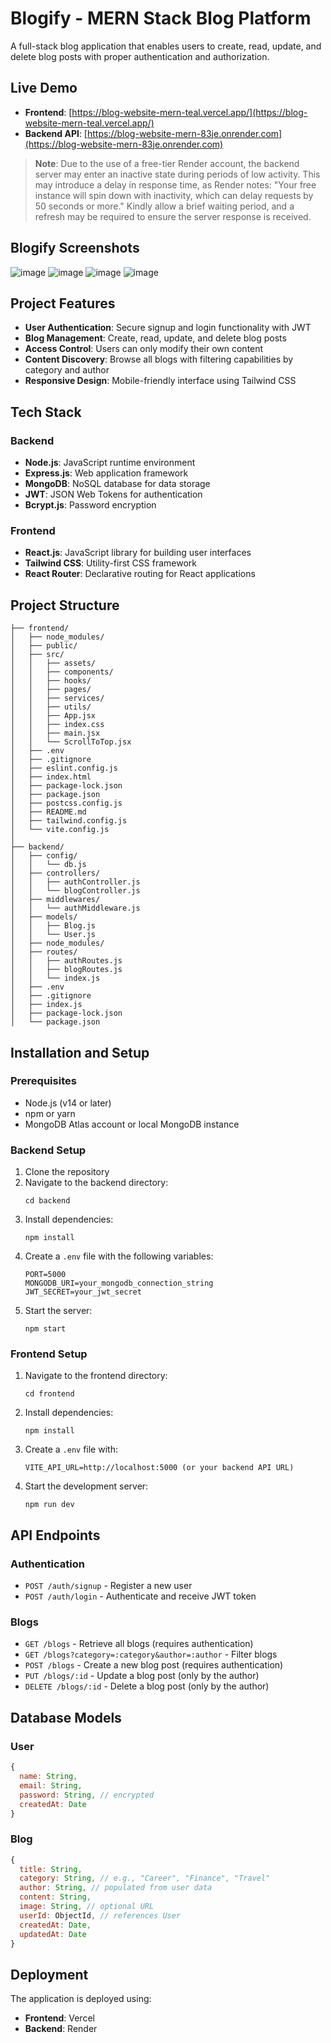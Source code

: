 # Blogify - MERN Stack Blog Platform

A full-stack blog application that enables users to create, read, update, and delete blog posts with proper authentication and authorization.

## Live Demo

- **Frontend**: [https://blog-website-mern-teal.vercel.app/](https://blog-website-mern-teal.vercel.app/)
- **Backend API**: [https://blog-website-mern-83je.onrender.com](https://blog-website-mern-83je.onrender.com)

> **Note**: Due to the use of a free-tier Render account, the backend server may enter an inactive state during periods of low activity. This may introduce a delay in response time, as Render notes: "Your free instance will spin down with inactivity, which can delay requests by 50 seconds or more." Kindly allow a brief waiting period, and a refresh may be required to ensure the server response is received.

## Blogify Screenshots

![image](https://github.com/user-attachments/assets/9171ebba-5a59-4815-8e25-da783beb4f63)
![image](https://github.com/user-attachments/assets/0e776f94-f988-4f81-9e96-3ff4be3bdf12)
![image](https://github.com/user-attachments/assets/1fc123ec-0bf4-434f-8d30-78ab3a8acb21)
![image](https://github.com/user-attachments/assets/58c700d6-3212-431e-9699-6e07b818e5d0)




## Project Features

- **User Authentication**: Secure signup and login functionality with JWT
- **Blog Management**: Create, read, update, and delete blog posts
- **Access Control**: Users can only modify their own content
- **Content Discovery**: Browse all blogs with filtering capabilities by category and author
- **Responsive Design**: Mobile-friendly interface using Tailwind CSS

## Tech Stack

### Backend
- **Node.js**: JavaScript runtime environment
- **Express.js**: Web application framework
- **MongoDB**: NoSQL database for data storage
- **JWT**: JSON Web Tokens for authentication
- **Bcrypt.js**: Password encryption

### Frontend
- **React.js**: JavaScript library for building user interfaces
- **Tailwind CSS**: Utility-first CSS framework
- **React Router**: Declarative routing for React applications

## Project Structure

```
├── frontend/
│   ├── node_modules/
│   ├── public/
│   ├── src/
│   │   ├── assets/
│   │   ├── components/
│   │   ├── hooks/
│   │   ├── pages/
│   │   ├── services/
│   │   ├── utils/
│   │   ├── App.jsx
│   │   ├── index.css
│   │   ├── main.jsx
│   │   └── ScrollToTop.jsx
│   ├── .env
│   ├── .gitignore
│   ├── eslint.config.js
│   ├── index.html
│   ├── package-lock.json
│   ├── package.json
│   ├── postcss.config.js
│   ├── README.md
│   ├── tailwind.config.js
│   └── vite.config.js
│
├── backend/
│   ├── config/
│   │   └── db.js
│   ├── controllers/
│   │   ├── authController.js
│   │   └── blogController.js
│   ├── middlewares/
│   │   └── authMiddleware.js
│   ├── models/
│   │   ├── Blog.js
│   │   └── User.js
│   ├── node_modules/
│   ├── routes/
│   │   ├── authRoutes.js
│   │   ├── blogRoutes.js
│   │   └── index.js
│   ├── .env
│   ├── .gitignore
│   ├── index.js
│   ├── package-lock.json
│   └── package.json
```

## Installation and Setup

### Prerequisites
- Node.js (v14 or later)
- npm or yarn
- MongoDB Atlas account or local MongoDB instance

### Backend Setup
1. Clone the repository
2. Navigate to the backend directory:
   ```
   cd backend
   ```
3. Install dependencies:
   ```
   npm install
   ```
4. Create a `.env` file with the following variables:
   ```
   PORT=5000
   MONGODB_URI=your_mongodb_connection_string
   JWT_SECRET=your_jwt_secret
   ```
5. Start the server:
   ```
   npm start
   ```

### Frontend Setup
1. Navigate to the frontend directory:
   ```
   cd frontend
   ```
2. Install dependencies:
   ```
   npm install
   ```
3. Create a `.env` file with:
   ```
   VITE_API_URL=http://localhost:5000 (or your backend API URL)
   ```
4. Start the development server:
   ```
   npm run dev
   ```

## API Endpoints

### Authentication
- `POST /auth/signup` - Register a new user
- `POST /auth/login` - Authenticate and receive JWT token

### Blogs
- `GET /blogs` - Retrieve all blogs (requires authentication)
- `GET /blogs?category=:category&author=:author` - Filter blogs
- `POST /blogs` - Create a new blog post (requires authentication)
- `PUT /blogs/:id` - Update a blog post (only by the author)
- `DELETE /blogs/:id` - Delete a blog post (only by the author)

## Database Models

### User
```javascript
{
  name: String,
  email: String,
  password: String, // encrypted
  createdAt: Date
}
```

### Blog
```javascript
{
  title: String,
  category: String, // e.g., "Career", "Finance", "Travel"
  author: String, // populated from user data
  content: String,
  image: String, // optional URL
  userId: ObjectId, // references User
  createdAt: Date,
  updatedAt: Date
}
```


## Deployment

The application is deployed using:
- **Frontend**: Vercel
- **Backend**: Render

